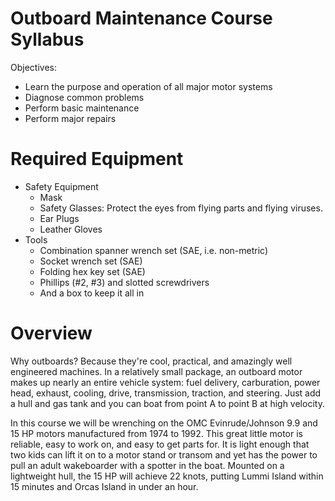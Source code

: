 # Outboard Maintenance Course Syllabus

Objectives:

- Learn the purpose and operation of all major motor systems
- Diagnose common problems
- Perform basic maintenance
- Perform major repairs


# Required Equipment

- Safety Equipment
  - Mask
  - Safety Glasses: Protect the eyes from flying parts and flying viruses.
  - Ear Plugs
  - Leather Gloves
- Tools
  - Combination spanner wrench set (SAE, i.e. non-metric)
  - Socket wrench set (SAE)
  - Folding hex key set (SAE)
  - Phillips (#2, #3) and slotted screwdrivers 
  - And a box to keep it all in


# Overview

Why outboards?  Because they're cool, practical, and amazingly well engineered machines.
In a relatively small package, an outboard motor makes up nearly 
an entire vehicle system: fuel delivery, carburation, power head,
exhaust, cooling, drive, transmission, traction, and steering.
Just add a hull and gas tank and
you can boat from point A to point B at high velocity.

In this course we will be wrenching on the OMC Evinrude/Johnson
9.9 and 15 HP motors manufactured from 1974 to 1992.
This great little motor is reliable, easy to work on, and easy to get parts for.
It is light enough that two kids can lift it on to a motor stand or transom
and yet has the power to pull an adult wakeboarder with a spotter in the boat.
Mounted on a lightweight hull, the 15 HP will achieve 22 knots, putting Lummi Island
within 15 minutes and Orcas Island in under an hour.




